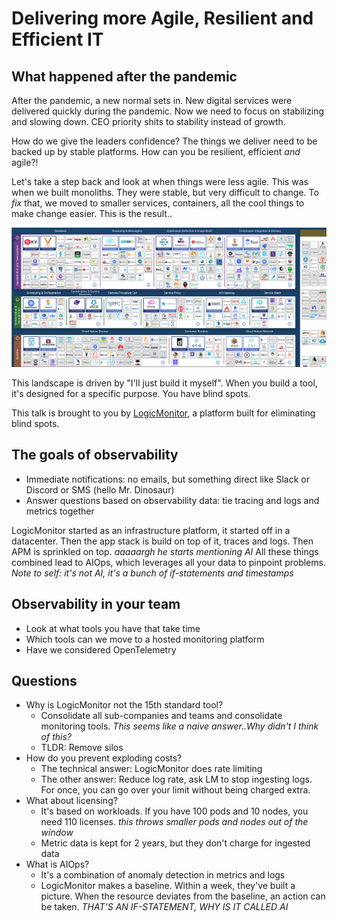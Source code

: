 # Delivering more Agile, Resilient and Efficient IT

## What happened after the pandemic

After the pandemic, a new normal sets in. New digital services were delivered quickly during the pandemic. Now we need to focus on stabilizing and slowing down. CEO priority shits to stability instead
of growth.

How do we give the leaders confidence? The things we deliver need to be backed up by stable platforms. How can you be resilient, efficient _and_ agile?!

Let's take a step back and look at when things were less agile. This was when we built monoliths. They were stable, but very difficult to change. To _fix_ that, we moved to smaller services, containers,
all the cool things to make change easier. This is the result..

![CNCF Landscape](../img/cncflandscape.png)

This landscape is driven by "I'll just build it myself". When you build a tool, it's designed for a specific purpose. You have blind spots.

This talk is brought to you by [LogicMonitor](https://www.logicmonitor.com/), a platform built for eliminating blind spots.

## The goals of observability

- Immediate notifications: no emails, but something direct like Slack or Discord or SMS (hello Mr. Dinosaur)
- Answer questions based on observability data: tie tracing and logs and metrics together

LogicMonitor started as an infrastructure platform, it started off in a datacenter. Then the app stack is build on top of it, traces and logs. Then APM is sprinkled on top. _aaaaargh he starts mentioning AI_
All these things combined lead to AIOps, which leverages all your data to pinpoint problems. _Note to self: it's not AI, it's a bunch of if-statements and timestamps_

## Observability in your team

- Look at what tools you have that take time
- Which tools can we move to a hosted monitoring platform
- Have we considered OpenTelemetry

## Questions

- Why is LogicMonitor not the 15th standard tool?
    - Consolidate all sub-companies and teams and consolidate monitoring tools. _This seems like a naive answer..Why didn't I think of this?_
    - TLDR: Remove silos
- How do you prevent exploding costs?
    - The technical answer: LogicMonitor does rate limiting
    - The other answer: Reduce log rate, ask LM to stop ingesting logs. For once, you can go over your limit without being charged extra.
- What about licensing?
    - It's based on workloads. If you have 100 pods and 10 nodes, you need 110 licenses. _this throws smaller pods and nodes out of the window_
    - Metric data is kept for 2 years, but they don't charge for ingested data
- What is AIOps?
    - It's a combination of anomaly detection in metrics and logs
    - LogicMonitor makes a baseline. Within a week, they've built a picture. When the resource deviates from the baseline, an action can be taken. _THAT'S AN IF-STATEMENT, WHY IS IT CALLED AI_
